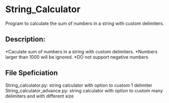 # String_Calculator

Program to calculate the sum of numbers in a string with custom delimiters. 

## Description:
*Caculate sum of numbers in a string with custom delimiters. 
*Numbers larger than 1000 will be ignored. 
*DO not support negative numbers

## File Speficiation
String_calculator.py: string calculator with option to custom 1 delimiter
String_calculator_advance.py: string calculator with option to custom many delimiters and with different size
